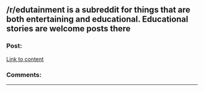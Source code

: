 ## /r/edutainment is a subreddit for things that are both entertaining and educational. Educational stories are welcome posts there

### Post:

[Link to content](http://www.reddit.com/r/edutainment)

### Comments:

---

